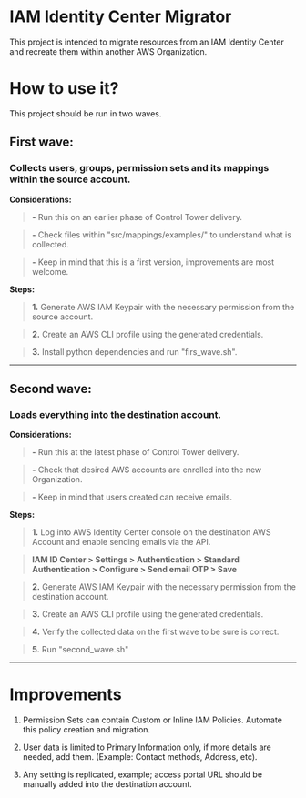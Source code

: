 # IAM Identity Center Migrator

This project is intended to migrate resources from an IAM Identity Center and recreate them within another AWS Organization.

# How to use it?

This project should be run in two waves.

## First wave:

### Collects users, groups, permission sets and its mappings within the source account.

**Considerations:**
> **-** Run this on an earlier phase of Control Tower delivery.

> **-** Check files within "src/mappings/examples/" to understand what is collected.

> **-** Keep in mind that this is a first version, improvements are most welcome.

**Steps:**
>
> **1.** Generate AWS IAM Keypair with the necessary permission from the source account.

> **2.** Create an AWS CLI profile using the generated credentials.

> **3.** Install python dependencies and run "firs_wave.sh".

---

## Second wave:

### Loads everything into the destination account.

**Considerations:**

> **-** Run this at the latest phase of Control Tower delivery.

> **-** Check that desired AWS accounts are enrolled into the new Organization.

> **-** Keep in mind that users created can receive emails.

**Steps:**

> **1.** Log into AWS Identity Center console on the destination AWS Account and enable sending emails via the API.

> **IAM ID Center > Settings > Authentication > Standard Authentication > Configure > Send email OTP > Save**

> **2.** Generate AWS IAM Keypair with the necessary permission from the destination account.

> **3.** Create an AWS CLI profile using the generated credentials.

> **4.** Verify the collected data on the first wave to be sure is correct.

> **5.** Run "second_wave.sh"

---

# Improvements

1. Permission Sets can contain Custom or Inline IAM Policies. Automate this policy creation and migration.
  
2. User data is limited to Primary Information only, if more details are needed, add them. (Example: Contact methods, Address, etc).
  
3. Any setting is replicated, example; access portal URL should be manually added into the destination account.